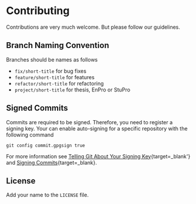 # Contributing

Contributions are very much welcome. 
But please follow our guidelines.

## Branch Naming Convention

Branches should be names as follows

- `fix/short-title` for bug fixes
- `feature/short-title` for features
- `refactor/short-title` for refactoring
- `project/short-title` for thesis, EnPro or StuPro

## Signed Commits

Commits are required to be signed.
Therefore, you need to register a signing key. 
Your can enable auto-signing for a specific repository with the following command

```
git config commit.gpgsign true
```

For more information see [Telling Git About Your Signing Key](https://docs.github.com/en/authentication/managing-commit-signature-verification/telling-git-about-your-signing-key){target=_blank'} and [Signing Commits](https://docs.github.com/en/authentication/managing-commit-signature-verification/signing-commits){target=_blank}.

## License

Add your name to the `LICENSE` file.